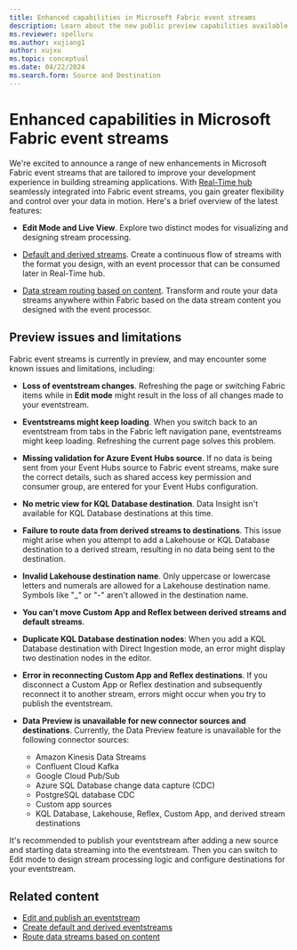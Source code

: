 ```yaml
---
title: Enhanced capabilities in Microsoft Fabric event streams
description: Learn about the new public preview capabilities available in Fabric event streams.
ms.reviewer: spelluru
ms.author: xujiang1
author: xujxu
ms.topic: conceptual
ms.date: 04/22/2024
ms.search.form: Source and Destination
---
```


# Enhanced capabilities in Microsoft Fabric event streams

We're excited to announce a range of new enhancements in Microsoft Fabric event streams that are tailored to improve your development experience in building streaming applications. With [Real-Time hub](../../real-time-hub/real-time-hub-overview.md) seamlessly integrated into Fabric event streams, you gain greater flexibility and control over your data in motion. Here's a brief overview of the latest features:

- **Edit Mode and Live View**. Explore two distinct modes for visualizing and designing stream processing.

- [Default and derived streams](create-default-derived-streams.md). Create a continuous flow of streams with the format you design, with an event processor that can be consumed later in Real-Time hub.

- [Data stream routing based on content](route-events-based-on-content.md). Transform and route your data streams anywhere within Fabric based on the data stream content you designed with the event processor.

## Preview issues and limitations

Fabric event streams is currently in preview, and may encounter some known issues and limitations, including:

- **Loss of eventstream changes**. Refreshing the page or switching Fabric items while in **Edit mode** might result in the loss of all changes made to your eventstream.

- **Eventstreams might keep loading**. When you switch back to an eventstream from tabs in the Fabric left navigation pane, eventstreams might keep loading. Refreshing the current page solves this problem.

- **Missing validation for Azure Event Hubs source**. If no data is being sent from your Event Hubs source to Fabric event streams, make sure the correct details, such as shared access key permission and consumer group, are entered for your Event Hubs configuration.

- **No metric view for KQL Database destination**. Data Insight isn't available for KQL Database destinations at this time.

- **Failure to route data from derived streams to destinations**. This issue might arise when you attempt to add a Lakehouse or KQL Database destination to a derived stream, resulting in no data being sent to the destination.
- **Invalid Lakehouse destination name**. Only uppercase or lowercase letters and numerals are allowed for a Lakehouse destination name. Symbols like "_" or "-" aren't allowed in the destination name.

- **You can't move Custom App and Reflex between derived streams and default streams**.

- **Duplicate KQL Database destination nodes**: When you add a KQL Database destination with Direct Ingestion mode, an error might display two destination nodes in the editor.

- **Error in reconnecting Custom App and Reflex destinations**. If you disconnect a Custom App or Reflex destination and subsequently reconnect it to another stream, errors might occur when you try to publish the eventstream.
- **Data Preview is unavailable for new connector sources and destinations**. Currently, the Data Preview feature is unavailable for the following connector sources:

  - Amazon Kinesis Data Streams
  - Confluent Cloud Kafka
  - Google Cloud Pub/Sub
  - Azure SQL Database change data capture (CDC)
  - PostgreSQL database CDC
  - Custom app sources
  - KQL Database, Lakehouse, Reflex, Custom App, and derived stream destinations

It's recommended to publish your eventstream after adding a new source and starting data streaming into the eventstream. Then you can switch to Edit mode to design stream processing logic and configure destinations for your eventstream.

## Related content

- [Edit and publish an eventstream](edit-publish.md)
- [Create default and derived eventstreams](create-default-derived-streams.md)
- [Route data streams based on content](route-events-based-on-content.md)
